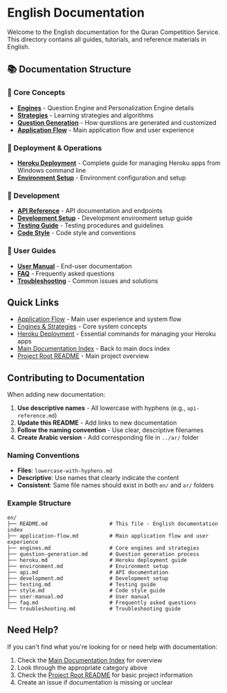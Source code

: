 # English Documentation

Welcome to the English documentation for the Quran Competition Service. This directory contains all guides, tutorials, and reference materials in English.

## 📚 Documentation Structure

### 🧠 Core Concepts
- **[Engines](./engines.md)** - Question Engine and Personalization Engine details
- **[Strategies](./strategies.md)** - Learning strategies and algorithms
- **[Question Generation](./question-generation.md)** - How questions are generated and customized
- **[Application Flow](./application-flow.md)** - Main application flow and user experience

### 🚀 Deployment & Operations
- **[Heroku Deployment](./heroku.md)** - Complete guide for managing Heroku apps from Windows command line
- **[Environment Setup](./environment.md)** - Environment configuration and setup

### 🔧 Development
- **[API Reference](./api.md)** - API documentation and endpoints
- **[Development Setup](./development.md)** - Development environment setup guide
- **[Testing Guide](./testing.md)** - Testing procedures and guidelines
- **[Code Style](./style.md)** - Code style and conventions

### 📖 User Guides
- **[User Manual](./user-manual.md)** - End-user documentation
- **[FAQ](./faq.md)** - Frequently asked questions
- **[Troubleshooting](./troubleshooting.md)** - Common issues and solutions

## Quick Links

- [Application Flow](./application-flow.md) - Main user experience and system flow
- [Engines & Strategies](./engines.md) - Core system concepts
- [Heroku Deployment](./heroku.md) - Essential commands for managing your Heroku apps
- [Main Documentation Index](../README.md) - Back to main docs index
- [Project Root README](../../README.md) - Main project overview

## Contributing to Documentation

When adding new documentation:

1. **Use descriptive names** - All lowercase with hyphens (e.g., `api-reference.md`)
2. **Update this README** - Add links to new documentation
3. **Follow the naming convention** - Use clear, descriptive filenames
4. **Create Arabic version** - Add corresponding file in `../ar/` folder

### Naming Conventions

- **Files**: `lowercase-with-hyphens.md`
- **Descriptive**: Use names that clearly indicate the content
- **Consistent**: Same file names should exist in both `en/` and `ar/` folders

### Example Structure

```
en/
├── README.md                    # This file - English documentation index
├── application-flow.md          # Main application flow and user experience
├── engines.md                   # Core engines and strategies
├── question-generation.md       # Question generation process
├── heroku.md                    # Heroku deployment guide
├── environment.md               # Environment setup
├── api.md                       # API documentation
├── development.md               # Development setup
├── testing.md                   # Testing guide
├── style.md                     # Code style guide
├── user-manual.md               # User manual
├── faq.md                       # Frequently asked questions
└── troubleshooting.md           # Troubleshooting guide
```

## Need Help?

If you can't find what you're looking for or need help with documentation:

1. Check the [Main Documentation Index](../README.md) for overview
2. Look through the appropriate category above
3. Check the [Project Root README](../../README.md) for basic project information
4. Create an issue if documentation is missing or unclear 